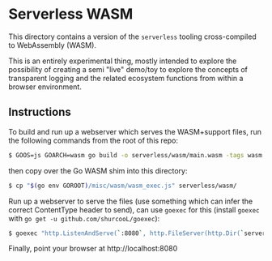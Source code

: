 # Serverless WASM

This directory contains a version of the `serverless` tooling cross-compiled to WebAssembly (WASM).

This is an entirely experimental thing, mostly intended to explore the possibility
of creating a semi "live" demo/toy to explore the concepts of transparent logging
and the related ecosystem functions from within a browser environment.

## Instructions

To build and run up a webserver which serves the WASM+support files, run the following commands from the root of this repo:

```bash
$ GOOS=js GOARCH=wasm go build -o serverless/wasm/main.wasm -tags wasm ./serverless/wasm/
```

then copy over the Go WASM shim into this directory:

```bash
$ cp "$(go env GOROOT)/misc/wasm/wasm_exec.js" serverless/wasm/
```

Run up a webserver to serve the files (use something which can infer the correct ContentType header to send), can use `goexec` for this (install `goexec` with `go get -u github.com/shurcooL/goexec`):

```bash
$ goexec "http.ListenAndServe(`:8080`, http.FileServer(http.Dir(`serverless/wasm`)))"
```

Finally, point your browser at http://localhost:8080